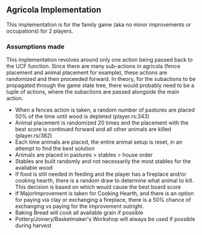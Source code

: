 ## Agricola Implementation

This implementation is for the family game (aka no minor improvements or occupations) for 2 players.

### Assumptions made

This implementation revolves around only one action being passed back to the UCF function. Since there are many sub-actions in agricola (fence placement and animal placement for example), these actions are randomized and then proceeded forward. In theory, for the subactions to be propagated through the game state tree, there would probably need to be a tuple of actions, where the subactions are passed alongside the main action.

* When a fences action is taken, a random number of pastures are placed 50% of the time until wood is depleted (player.rs:343)
* Animal placement is randomized 20 times and the placement with the best score is continued forward and all other animals are killed (player.rs/382)
* Each time animals are placed, the entire animal setup is reset, in an attempt to find the best solution
* Animals are placed in pastures > stables > house order
* Stables are built randomly and not necessarily the most stables for the available wood
* If food is still needed in feeding and the player has a fireplace and/or cooking hearth, there is a random draw to determine what animal to kill. This decision is based on which would cause the best board score
* If MajorImprovement is taken for Cooking Hearth, and there is an option for paying via clay or exchanging a fireplace, there is a 50% chance of exchanging vs paying for the improvement outright.
* Baking Bread will cook all available grain if possible
* Pottery/Joinery/Basketmaker's Workshop will always be used if possible during harvest
